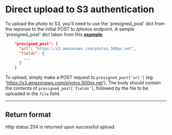 # Direct upload to S3 authentication
To upload the photo to S3, you'll need to use the 'presigned_post' dict from the reponse to the initial POST to /photos endpoint.
A sample 'presigned_post' dict taken from this **[example](https://github.com/500px/api-documentation/blob/master/endpoints/photo/POST_photos.md#example)**
``` json
    "presigned_post": {
      "url": "https://s3.amazonaws.com/photos.500px.net",
      "fields": {
        ...
      }
    }
```

To upload, simply make a POST request to `presigned_post['url']` (eg. 'https://s3.amazonaws.com/photos.500px.net'). The body should contain the contents of `presigned_post['fields']`, followed by the file to be uploaded in the `file` field.
***

## Return format
Http status 204 is returned upon successful upload.
